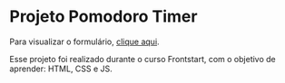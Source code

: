 # Projeto Pomodoro Timer

Para visualizar o formulário, [clique aqui](https://marialgomes.github.io/pomodoro-timer/).

Esse projeto foi realizado durante o curso Frontstart, com o objetivo de aprender: HTML, CSS e JS. 
